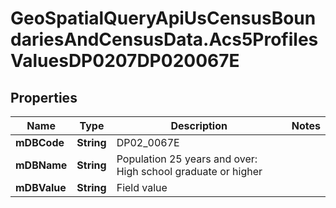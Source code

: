 # GeoSpatialQueryApiUsCensusBoundariesAndCensusData.Acs5ProfilesValuesDP0207DP020067E

## Properties

Name | Type | Description | Notes
------------ | ------------- | ------------- | -------------
**mDBCode** | **String** | DP02_0067E | 
**mDBName** | **String** | Population 25 years and over: High school graduate or higher | 
**mDBValue** | **String** | Field value | 


